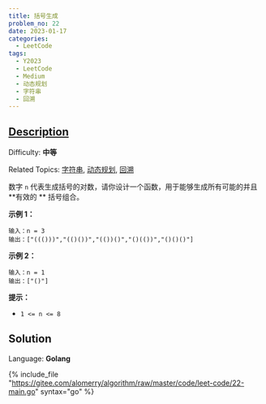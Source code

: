 ```yaml
---
title: 括号生成
problem_no: 22
date: 2023-01-17
categories:
  - LeetCode
tags:
  - Y2023
  - LeetCode
  - Medium
  - 动态规划
  - 字符串
  - 回溯
---
```


## [Description](https://leetcode.cn/problems/generate-parentheses/)

Difficulty: **中等**

Related Topics: [字符串](https://leetcode.cn/tag/string/), [动态规划](https://leetcode.cn/tag/dynamic-programming/), [回溯](https://leetcode.cn/tag/backtracking/)

数字 `n` 代表生成括号的对数，请你设计一个函数，用于能够生成所有可能的并且 **有效的
** 括号组合。

**示例 1：**

```
输入：n = 3
输出：["((()))","(()())","(())()","()(())","()()()"]
```

**示例 2：**

```
输入：n = 1
输出：["()"]
```

**提示：**

* `1 <= n <= 8`

## Solution

Language: **Golang**

{% include_file "https://gitee.com/alomerry/algorithm/raw/master/code/leet-code/22-main.go" syntax="go" %}
